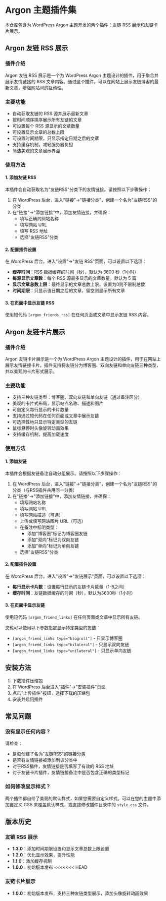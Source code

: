 # Argon 主题插件集

本仓库包含为 WordPress Argon 主题开发的两个插件：友链 RSS 展示和友链卡片展示。

## Argon 友链 RSS 展示

### 插件介绍

Argon 友链 RSS 展示是一个为 WordPress Argon 主题设计的插件，用于聚合并展示友情链接的 RSS 文章内容。通过这个插件，可以在网站上展示友链博客的最新文章，增强网站间的互动性。

### 主要功能

- 自动获取友链的 RSS 源并展示最新文章
- 按时间顺序排序展示所有友链的文章
- 可设置每个 RSS 源显示的文章数量
- 可设置显示文章的总数上限
- 可设置时间期限，只显示指定日期之后的文章
- 支持缓存机制，减轻服务器负担
- 简洁美观的文章展示界面

### 使用方法

#### 1. 添加友链 RSS

本插件会自动获取名为"友链RSS"分类下的友情链接。请按照以下步骤操作：

1. 在 WordPress 后台，进入"链接"->"链接分类"，创建一个名为"友链RSS"的分类
2. 在"链接"->"添加链接"中，添加友情链接，并确保：
   - 填写正确的网站名称
   - 填写网站 URL
   - 填写 RSS 地址
   - 选择"友链RSS"分类

#### 2. 配置插件设置

在 WordPress 后台，进入"设置"->"友链 RSS"页面，可以设置以下选项：

- **缓存时间**：RSS 数据缓存的时间（秒），默认为 3600 秒（1小时）
- **每源显示文章数**：每个 RSS 源最多显示的文章数量，默认为 5 篇
- **显示文章总数上限**：最终显示的文章总数上限，设置为0则不限制总数
- **时间期限**：只显示该日期之后的文章，留空则显示所有文章

#### 3. 在页面中显示友链 RSS

使用短代码 `[argon_friends_rss]` 在任何页面或文章中显示友链 RSS 内容。

## Argon 友链卡片展示

### 插件介绍

Argon 友链卡片展示是一个为 WordPress Argon 主题设计的插件，用于在网站上展示友情链接卡片。插件支持将友链分为博客圈、双向友链和单向友链三种类型，并以美观的卡片形式展示。

### 主要功能

- 支持三种友链类型：博客圈、双向友链和单向友链（通过备注区分）
- 美观的卡片式布局，显示站点名称、描述和图片
- 可自定义每行显示的卡片数量
- 支持通过短代码在任何页面或文章中展示友链
- 可选择性地只显示特定类型的友链
- 鼠标悬停时头像旋转动画效果
- 支持缓存机制，提高加载速度

### 使用方法

#### 1. 添加友链

本插件会根据友链备注自动分组展示。请按照以下步骤操作：

1. 在 WordPress 后台，进入"链接"->"链接分类"，创建一个名为"友链RSS"的分类（与RSS插件共用同一分类）
2. 在"链接"->"添加链接"中，添加友情链接，并确保：
   - 填写网站名称
   - 填写网站 URL
   - 填写网站描述（可选）
   - 上传或填写网站图片 URL（可选）
   - 在备注中标明类型：
     - 添加"博客圈"标记为博客圈友链
     - 添加"双向"标记为双向友链
     - 添加"单向"标记为单向友链
   - 选择"友链RSS"分类

#### 2. 配置插件设置

在 WordPress 后台，进入"设置"->"友链展示"页面，可以设置以下选项：

- **每行显示卡片数**：设置每行显示的友链卡片数量（1-6之间）
- **缓存时间**：友链数据缓存的时间（秒），默认为3600秒（1小时）

#### 3. 在页面中显示友链

使用短代码 `[argon_friend_links]` 在任何页面或文章中显示所有友链。

您也可以使用以下参数指定显示特定类型的友链：
- `[argon_friend_links type="blogroll"]` - 只显示博客圈
- `[argon_friend_links type="bilateral"]` - 只显示双向友链
- `[argon_friend_links type="unilateral"]` - 只显示单向友链

## 安装方法

1. 下载插件压缩包
2. 在 WordPress 后台进入"插件"->"安装插件"页面
3. 点击"上传插件"按钮，选择下载的压缩包
4. 安装并启用插件

## 常见问题

### 没有显示任何内容？

请检查：
- 是否创建了名为"友链RSS"的链接分类
- 是否有友情链接被添加到该分类中
- 对于RSS插件，友情链接是否填写了有效的 RSS 地址
- 对于友链卡片插件，友情链接备注中是否包含正确的类型标记

### 如何修改显示样式？

两个插件都自带了美观的默认样式，如果您需要自定义样式，可以在您的主题中添加自定义 CSS 来覆盖默认样式，或直接修改插件目录中的 `style.css` 文件。

## 版本历史

### 友链 RSS 展示
- **1.3.0**：添加时间期限设置和显示文章总数上限设置
- **1.2.0**：优化显示效果，提升性能
- **1.1.0**：添加缓存机制
- **1.0.0**：初始版本发布
<<<<<<< HEAD

### 友链卡片展示
- **1.0.0**：初始版本发布，支持三种友链类型展示，添加头像旋转动画效果
